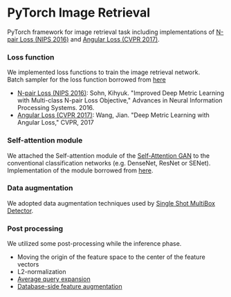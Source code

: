 # PyTorch Image Retrieval  
PyTorch framework for image retrieval task including implementations of [N-pair Loss (NIPS 2016)](http://papers.nips.cc/paper/6199-improved-deep-metric-learning-with-multi-class-n-pair-loss-objective)
 and [Angular Loss (CVPR 2017)](https://arxiv.org/pdf/1708.01682.pdf).

### Loss function
We implemented loss functions to train the image retrieval network.  
Batch sampler for the loss function borrowed from [here](https://github.com/adambielski/siamese-triplet)
- [N-pair Loss (NIPS 2016)](http://papers.nips.cc/paper/6199-improved-deep-metric-learning-with-multi-class-n-pair-loss-objective): Sohn, Kihyuk. "Improved Deep Metric Learning with Multi-class N-pair Loss Objective," Advances in Neural Information
    Processing Systems. 2016.
- [Angular Loss (CVPR 2017)](https://arxiv.org/pdf/1708.01682.pdf): Wang, Jian. "Deep Metric Learning with Angular Loss," CVPR, 2017

### Self-attention module
We attached the Self-attention module of the [Self-Attention GAN](https://arxiv.org/abs/1805.08318) to the conventional classification networks (e.g. DenseNet, ResNet or SENet).  
Implementation of the module borrowed from [here](https://github.com/heykeetae/Self-Attention-GAN).

### Data augmentation
We adopted data augmentation techniques used by [Single Shot MultiBox Detector](https://arxiv.org/abs/1512.02325).

### Post processing
We utilized some post-processing while the inference phase.
- Moving the origin of the feature space to the center of the feature vectors
- L2-normalization
- [Average query expansion](https://www.robots.ox.ac.uk/~vgg/publications/papers/chum07b.pdf)
- [Database-side feature augmentation](https://arxiv.org/pdf/1610.07940.pdf)
